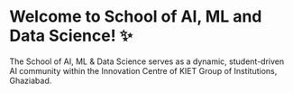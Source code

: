 # Welcome to School of AI, ML and Data Science! ✨

The School of AI, ML & Data Science serves as a dynamic, student-driven AI community within the Innovation Centre of KIET Group of Institutions, Ghaziabad.
<!--
**school-of-aimlds/school-of-aimlds** is a ✨ _special_ ✨ repository because its `README.md` (this file) appears on your GitHub profile.

Here are some ideas to get you started:

- 🔭 I’m currently working on ...
- 🌱 I’m currently learning ...
- 👯 I’m looking to collaborate on ...
- 🤔 I’m looking for help with ...
- 💬 Ask me about ...
- 📫 How to reach me: ...
- 😄 Pronouns: ...
- ⚡ Fun fact: ...
-->
